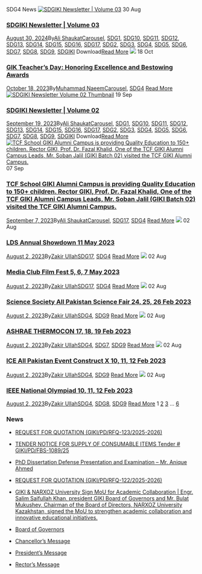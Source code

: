 SDG4 News
[![SDGIKI Newsletter | Volume 03](https://giki.edu.pk/sdg4/)](https://giki.edu.pk/2024/08/30/sdgiki-newsletter-volume-03/)
30
Aug
### [SDGIKI Newsletter | Volume 03](https://giki.edu.pk/2024/08/30/sdgiki-newsletter-volume-03/)
[August 30, 2024](https://giki.edu.pk/2024/08/30/)By[Ali Shaukat](https://giki.edu.pk/author/alishaukat/ "Posts by Ali Shaukat")[Carousel](https://giki.edu.pk/carousel_home/), [SDG1](https://giki.edu.pk/sdg1/), [SDG10](https://giki.edu.pk/sdg10/), [SDG11](https://giki.edu.pk/sdg11/), [SDG12](https://giki.edu.pk/sdg12/), [SDG13](https://giki.edu.pk/sdg13/), [SDG14](https://giki.edu.pk/sdg14/), [SDG15](https://giki.edu.pk/sdg15/), [SDG16](https://giki.edu.pk/sdg16/), [SDG17](https://giki.edu.pk/sdg17/), [SDG2](https://giki.edu.pk/sdg2/), [SDG3](https://giki.edu.pk/sdg3/), [SDG4](https://giki.edu.pk/sdg4/), [SDG5](https://giki.edu.pk/sdg5/), [SDG6](https://giki.edu.pk/sdg6/), [SDG7](https://giki.edu.pk/sdg7/), [SDG8](https://giki.edu.pk/sdg8/), [SDG9](https://giki.edu.pk/sdg9/), [SDGIKI](https://giki.edu.pk/sdgiki-cat/)
Download[Read More](https://giki.edu.pk/2024/08/30/sdgiki-newsletter-volume-03/)
[![](https://giki.edu.pk/sdg4/)](https://giki.edu.pk/2023/10/18/gik-teachers-day-honoring-excellence-and-bestowing-awards/)
18
Oct
### [GIK Teacher’s Day: Honoring Excellence and Bestowing Awards](https://giki.edu.pk/2023/10/18/gik-teachers-day-honoring-excellence-and-bestowing-awards/)
[October 18, 2023](https://giki.edu.pk/2023/10/18/)By[Muhammad Naeem](https://giki.edu.pk/author/muhammad-naeem/ "Posts by Muhammad Naeem")[Carousel](https://giki.edu.pk/carousel_home/), [SDG4](https://giki.edu.pk/sdg4/)
[Read More](https://giki.edu.pk/2023/10/18/gik-teachers-day-honoring-excellence-and-bestowing-awards/)
[![SDGIKI Newsletter Volume 02 Thumbnail](https://giki.edu.pk/sdg4/)](https://giki.edu.pk/2023/09/19/sdgiki-vol-02/)
19
Sep
### [SDGIKI Newsletter | Volume 02](https://giki.edu.pk/2023/09/19/sdgiki-vol-02/)
[September 19, 2023](https://giki.edu.pk/2023/09/19/)By[Ali Shaukat](https://giki.edu.pk/author/alishaukat/ "Posts by Ali Shaukat")[Carousel](https://giki.edu.pk/carousel_home/), [SDG1](https://giki.edu.pk/sdg1/), [SDG10](https://giki.edu.pk/sdg10/), [SDG11](https://giki.edu.pk/sdg11/), [SDG12](https://giki.edu.pk/sdg12/), [SDG13](https://giki.edu.pk/sdg13/), [SDG14](https://giki.edu.pk/sdg14/), [SDG15](https://giki.edu.pk/sdg15/), [SDG16](https://giki.edu.pk/sdg16/), [SDG17](https://giki.edu.pk/sdg17/), [SDG2](https://giki.edu.pk/sdg2/), [SDG3](https://giki.edu.pk/sdg3/), [SDG4](https://giki.edu.pk/sdg4/), [SDG5](https://giki.edu.pk/sdg5/), [SDG6](https://giki.edu.pk/sdg6/), [SDG7](https://giki.edu.pk/sdg7/), [SDG8](https://giki.edu.pk/sdg8/), [SDG9](https://giki.edu.pk/sdg9/), [SDGIKI](https://giki.edu.pk/sdgiki-cat/)
Download[Read More](https://giki.edu.pk/2023/09/19/sdgiki-vol-02/)
[![TCF School GIKI Alumni Campus is providing Quality Education to 150+ children. Rector GIKI, Prof. Dr. Fazal Khalid, One of the TCF GIKI Alumni Campus Leads, Mr. Soban Jalil \(GIKI Batch 02\) visited the TCF GIKI Alumni Campus.](https://giki.edu.pk/sdg4/)](https://giki.edu.pk/2023/09/07/tcf-school-giki-alumni-campus-is-providing-quality-education-to-150-children-rector-giki-prof-dr-fazal-khalid-one-of-the-tcf-giki-alumni-campus-leads-mr-soban-jalil-giki-batch-02-visited-the/)
07
Sep
### [TCF School GIKI Alumni Campus is providing Quality Education to 150+ children. Rector GIKI, Prof. Dr. Fazal Khalid, One of the TCF GIKI Alumni Campus Leads, Mr. Soban Jalil (GIKI Batch 02) visited the TCF GIKI Alumni Campus.](https://giki.edu.pk/2023/09/07/tcf-school-giki-alumni-campus-is-providing-quality-education-to-150-children-rector-giki-prof-dr-fazal-khalid-one-of-the-tcf-giki-alumni-campus-leads-mr-soban-jalil-giki-batch-02-visited-the/)
[September 7, 2023](https://giki.edu.pk/2023/09/07/)By[Ali Shaukat](https://giki.edu.pk/author/alishaukat/ "Posts by Ali Shaukat")[Carousel](https://giki.edu.pk/carousel_home/), [SDG17](https://giki.edu.pk/sdg17/), [SDG4](https://giki.edu.pk/sdg4/)
[Read More](https://giki.edu.pk/2023/09/07/tcf-school-giki-alumni-campus-is-providing-quality-education-to-150-children-rector-giki-prof-dr-fazal-khalid-one-of-the-tcf-giki-alumni-campus-leads-mr-soban-jalil-giki-batch-02-visited-the/)
[![](https://giki.edu.pk/sdg4/)](https://giki.edu.pk/2023/08/02/lds-annual-showdown-11-may-2023/)
02
Aug
### [LDS Annual Showdown 11 May 2023](https://giki.edu.pk/2023/08/02/lds-annual-showdown-11-may-2023/)
[August 2, 2023](https://giki.edu.pk/2023/08/02/)By[Zakir Ullah](https://giki.edu.pk/author/zakirullah/ "Posts by Zakir Ullah")[SDG17](https://giki.edu.pk/sdg17/), [SDG4](https://giki.edu.pk/sdg4/)
[Read More](https://giki.edu.pk/2023/08/02/lds-annual-showdown-11-may-2023/)
[![](https://giki.edu.pk/sdg4/)](https://giki.edu.pk/2023/08/02/media-club-film-fest-5-6-7-may-2023/)
02
Aug
### [Media Club Film Fest 5, 6, 7 May 2023](https://giki.edu.pk/2023/08/02/media-club-film-fest-5-6-7-may-2023/)
[August 2, 2023](https://giki.edu.pk/2023/08/02/)By[Zakir Ullah](https://giki.edu.pk/author/zakirullah/ "Posts by Zakir Ullah")[SDG17](https://giki.edu.pk/sdg17/), [SDG4](https://giki.edu.pk/sdg4/)
[Read More](https://giki.edu.pk/2023/08/02/media-club-film-fest-5-6-7-may-2023/)
[![](https://giki.edu.pk/sdg4/)](https://giki.edu.pk/2023/08/02/science-society-all-pakistan-science-fair-24-25-26-feb-2023/)
02
Aug
### [Science Society All Pakistan Science Fair 24, 25, 26 Feb 2023](https://giki.edu.pk/2023/08/02/science-society-all-pakistan-science-fair-24-25-26-feb-2023/)
[August 2, 2023](https://giki.edu.pk/2023/08/02/)By[Zakir Ullah](https://giki.edu.pk/author/zakirullah/ "Posts by Zakir Ullah")[SDG4](https://giki.edu.pk/sdg4/), [SDG9](https://giki.edu.pk/sdg9/)
[Read More](https://giki.edu.pk/2023/08/02/science-society-all-pakistan-science-fair-24-25-26-feb-2023/)
[![](https://giki.edu.pk/sdg4/)](https://giki.edu.pk/2023/08/02/ashrae-thermocon-17-18-19-feb-2023/)
02
Aug
### [ASHRAE THERMOCON 17, 18, 19 Feb 2023](https://giki.edu.pk/2023/08/02/ashrae-thermocon-17-18-19-feb-2023/)
[August 2, 2023](https://giki.edu.pk/2023/08/02/)By[Zakir Ullah](https://giki.edu.pk/author/zakirullah/ "Posts by Zakir Ullah")[SDG4](https://giki.edu.pk/sdg4/), [SDG7](https://giki.edu.pk/sdg7/), [SDG9](https://giki.edu.pk/sdg9/)
[Read More](https://giki.edu.pk/2023/08/02/ashrae-thermocon-17-18-19-feb-2023/)
[![](https://giki.edu.pk/sdg4/)](https://giki.edu.pk/2023/08/02/ice-all-pakistan-event-construct-x-10-11-12-feb-2023/)
02
Aug
### [ICE All Pakistan Event Construct X 10, 11, 12 Feb 2023](https://giki.edu.pk/2023/08/02/ice-all-pakistan-event-construct-x-10-11-12-feb-2023/)
[August 2, 2023](https://giki.edu.pk/2023/08/02/)By[Zakir Ullah](https://giki.edu.pk/author/zakirullah/ "Posts by Zakir Ullah")[SDG4](https://giki.edu.pk/sdg4/), [SDG9](https://giki.edu.pk/sdg9/)
[Read More](https://giki.edu.pk/2023/08/02/ice-all-pakistan-event-construct-x-10-11-12-feb-2023/)
[![](https://giki.edu.pk/sdg4/)](https://giki.edu.pk/2023/08/02/ieee-national-olympiad-10-11-12-feb-2023/)
02
Aug
### [IEEE National Olympiad 10, 11, 12 Feb 2023](https://giki.edu.pk/2023/08/02/ieee-national-olympiad-10-11-12-feb-2023/)
[August 2, 2023](https://giki.edu.pk/2023/08/02/)By[Zakir Ullah](https://giki.edu.pk/author/zakirullah/ "Posts by Zakir Ullah")[SDG4](https://giki.edu.pk/sdg4/), [SDG8](https://giki.edu.pk/sdg8/), [SDG9](https://giki.edu.pk/sdg9/)
[Read More](https://giki.edu.pk/2023/08/02/ieee-national-olympiad-10-11-12-feb-2023/)
1 [2](https://giki.edu.pk/sdg4/page/2/) [3](https://giki.edu.pk/sdg4/page/3/) … [6](https://giki.edu.pk/sdg4/page/6/) [](https://giki.edu.pk/sdg4/page/2/)
### News
  * [REQUEST FOR QUOTATION (GIKI/PD/RFQ-123/2025-2026)](https://giki.edu.pk/2025/10/17/request-for-quotation-giki-pd-rfq-123-2025-2026/)
  * [TENDER NOTICE FOR SUPPLY OF CONSUMABLE ITEMS Tender # GIKI/PD/FBS-1089/25](https://giki.edu.pk/2025/10/16/tender-notice-for-supply-of-consumable-items-tender-giki-pd-fbs-1089-25/)
  * [PhD Dissertation Defense Presentation and Examination – Mr. Anique Ahmed](https://giki.edu.pk/2025/10/14/phd-dissertation-defense-presentation-and-examination-mr-anique-ahmed/)
  * [REQUEST FOR QUOTATION (GIKI/PD/RFQ-122/2025-2026)](https://giki.edu.pk/2025/10/14/request-for-quotation-giki-pd-rfq-122-2025-2026/)
  * [GIKI & NARXOZ University Sign MoU for Academic Collaboration | Engr. Salim Saifullah Khan, president GIKI Board of Governors and Mr. Bulat Mukushev, Chairman of the Board of Directors, NARXOZ University Kazakhstan, signed the MoU to strengthen academic collaboration and innovative educational initiatives.](https://giki.edu.pk/2025/10/13/giki-narxoz-university-sign-mou-for-academic-collaboration-engr-salim-saifullah-khan-president-giki-board-of-governors-and-mr-bulat-mukushev-chairman-of-the-board-of-directors-narxoz-univ/)


  * [Board of Governors](https://giki.edu.pk/board-of-governors/)
  * [Chancellor’s Message](https://giki.edu.pk/?page_id=14826)
  * [President’s Message](https://giki.edu.pk/presidents-message/)
  * [Rector’s Message](https://giki.edu.pk/rectors-message/)


